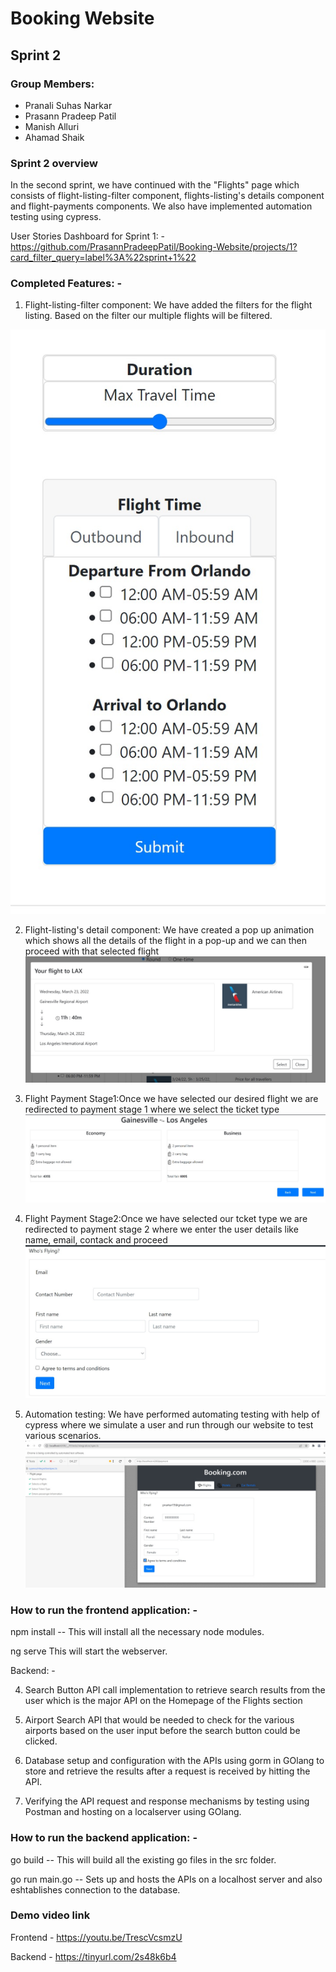# Booking Website

## Sprint 2

### Group Members:
- Pranali Suhas Narkar
- Prasann Pradeep Patil
- Manish Alluri
- Ahamad Shaik


### Sprint 2 overview

In the second sprint, we have continued with the "Flights" page which consists of flight-listing-filter component, flights-listing's details component and flight-payments components. We also have implemented automation testing using cypress. 

User Stories Dashboard for Sprint 1: -
https://github.com/PrasannPradeepPatil/Booking-Website/projects/1?card_filter_query=label%3A%22sprint+1%22



### Completed Features: -
1. Flight-listing-filter component: We have added the filters for the flight listing. Based on the filter our multiple flights will be filtered.

![Flight Listing Filter](/Images/flight-listing-filter.PNG)

2. Flight-listing's detail component: We have created a pop up animation which shows all the details of the flight in a pop-up and we can then proceed with that selected flight
![Flight Listing Details](/Images/flight-listing-details.PNG)


3.	Flight Payment Stage1:Once we have selected our desired flight we are redirected to payment stage 1 where we select the ticket type
![Flight Payment Stage1](/Images/flight-payment-stage1.PNG)

4.	Flight Payment Stage2:Once we have selected our tcket type we are redirected to payment stage 2 where we enter the user details like name, email, contack and proceed 
![Flight Payment Stage2](/Images/flight-payment-stage2.PNG)

5. Automation testing: We have performed automating testing with help of cypress where we simulate a user and run through our website to test various scenarios.
![Automation Testing 1](/Images/Automation-Testing1.PNG)

### How to run the frontend application: -
npm install
-- This will install all the necessary node modules.

ng serve
This will start the webserver.

Backend: -

4. Search Button API call implementation to retrieve search results from the user which is the major API on the Homepage of the Flights section

5. Airport Search API that would be needed to check for the various airports based on the user input before the search button could be clicked.

6. Database setup and configuration with the APIs using gorm in GOlang to store and retrieve the results after a request is received by hitting the API.

7. Verifying the API request and response mechanisms by testing using Postman and hosting on a localserver using GOlang.

### How to run the backend application: -
go build
-- This will build all the existing go files in the src folder.

go run main.go
-- Sets up and hosts the APIs on a localhost server and also eshtablishes connection to the database.


### Demo video link
Frontend - https://youtu.be/TrescVcsmzU

Backend - https://tinyurl.com/2s48k6b4
